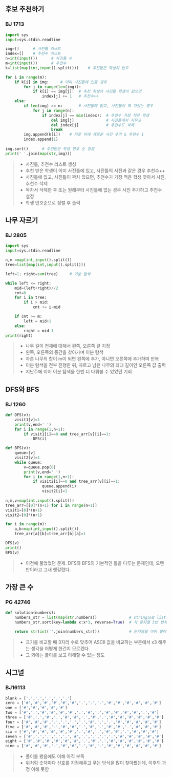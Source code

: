 ## 후보 추천하기
### BJ 1713

```python
import sys
input=sys.stdin.readline

img=[]      # 사진틀 리스트
index=[]    # 추천수 리스트
n=int(input())      # 사진틀 수
m=int(input())      # 추천수
k=list(map(int,input().split()))    # 추천받은 학생의 번호

for i in range(m):
    if k[i] in img:     # 이미 사진틀에 있을 경우
        for j in range(len(img)):   
            if k[i] == img[j]:  # 추천 학생과 사진틀 학생이 같으면
                index[j] += 1   # 추천수++
    else:
        if len(img) >= n:       # 사진틀에 없고, 사진틀이 꽉 차있는 경우
            for j in range(n):
                if index[j] == min(index):  # 추천수 가장 적은 학생
                    del img[j]              # 사진틀에서 지우고
                    del index[j]            # 추천수도 삭제
                    break
        img.append(k[i])    # 지운 뒤에 새로운 사진 추가 & 추천수 1
        index.append(1)
        
img.sort()      # 추천받은 학생 번호 순 정렬
print(' '.join(map(str,img)))
```

> - 사진틀, 추천수 리스트 생성
> - 추천 받은 학생이 이미 사진틀에 있고, 사진틀의 사진과 같은 경우 추천수++
> - 사진틀에 없고, 사진틀이 꽉차 있으면, 추천수가 가장 적은 학생 찾아서 사진, 추천수 삭제
> - 꽉차서 삭제한 후 또는 원래부터 사진틀에 없는 경우 사진 추가하고 추천수 설정
> - 학생 번호순으로 정렬 후 출력


## 나무 자르기
### BJ 2805
```python
import sys
input=sys.stdin.readline

n,m =map(int,input().split())
tree=list(map(int,input().split()))

left=1; right=sum(tree)     # 이분 탐색

while left <= right:
    mid=(left+right)//2
    cnt=0
    for i in tree:
        if i > mid:
            cnt += i-mid

    if cnt >= m:
        left = mid+1
    else:
        right = mid-1
print(right)
```
> - 나무 길이 전체에 대해서 왼쪽, 오른쪽 끝 지정
> - 왼쪽, 오른쪽의 중간을 찾아가며 이분 탐색
> - 자른 나무의 합이 m이 되면 왼쪽에 추가, 아니면 오른쪽에 추가하며 반복
> - 이분 탐색을 전부 진행한 뒤, 자르고 남은 나무의 최대 길이인 오른쪽 값 출력
> - 지난주에 이어 이분 탐색을 한번 더 다뤄볼 수 있었던 기회

## DFS와 BFS
### BJ 1260
```python
def DFS(v):
    visit1[v]=1
    print(v,end=' ')
    for i in range(1,n+1):
        if visit1[i]==0 and tree_arr[v][i]==1:
            DFS(i)

def BFS(v):
    queue=[v]
    visit2[v]=1
    while queue:
        v=queue.pop(0)
        print(v,end=' ')
        for i in range(1,n+1):
            if visit2[i]==0 and tree_arr[v][i]==1:
                queue.append(i)
                visit2[i]=1
                
n,m,v=map(int,input().split())
tree_arr=[[0]*(n+1) for i in range(n+1)]
visit1=[0]*(n+1)
visit2=[0]*(n+1)

for i in range(m):
    a,b=map(int,input().split())
    tree_arr[a][b]=tree_arr[b][a]=1

DFS(v)
print()
BFS(v)
```
> - 이전에 풀었었던 문제. DFS와 BFS의 기본적인 틀을 다루는 문제인데, 오랜만이라고 그새 헷갈렸다.

## 가장 큰 수
### PG 42746
```python
def solution(numbers):
    numbers_str = list(map(str,numbers))              # string으로 list 변환
    numbers_str.sort(key=lambda x:x*3, reverse=True)  # 각 문자열 3번 반복(3자리 수로 맞춰서 비교) 후, 내림차순 정렬

    return str(int(''.join(numbers_str)))             # 문자열을 이어 붙여서 int로 변환 후, 다시 string으로 출력
```
> - 크기를 비교할 때 3자리 수로 맞추어 ASCII 값을 비교하는 부분에서 x3 해주는 생각을 어떻게 한건지 모르겠다.
> - 그 외에는 풀이를 보고 이해할 수 있는 정도

## 시그널
### BJ16113
```python
blank = ['.','.','.','.','.']
zero = ['#','#','#','#','#','#','.','.','.','#','#','#','#','#','#']
one = ['#','#','#','#','#']
two = ['#','.','#','#','#','#','.','#','.','#','#','#','#','.','#']
three = ['#','.','#','.','#','#','.','#','.','#','#','#','#','#','#']
four = ['#','#','#','.','.','.','.','#','.','.','#','#','#','#','#']
five = ['#','#','#','.','#','#','.','#','.','#','#','.','#','#','#']
six = ['#','#','#','#','#','#','.','#','.','#','#','.','#','#','#']
seven = ['#','.','.','.','.','#','.','.','.','.','#','#','#','#','#']
eight = ['#','#','#','#','#','#','.','#','.','#','#','#','#','#','#']
nine = ['#','#','#','.','#','#','.','#','.','#','#','#','#','#','#']
```
> - 풀이를 봤음에도 이해 아직 부족
> - 위처럼 숫자마다 신호를 지정해주고 푸는 방식을 많이 찾아봤는데, 이후의 과정 이해 못함
